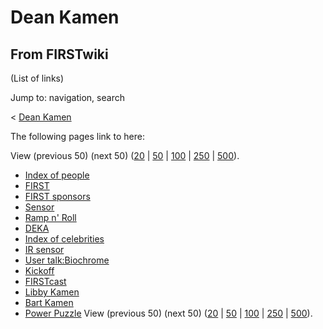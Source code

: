 # Dean Kamen

## From FIRSTwiki

(List of links)

Jump to: navigation, search

< [Dean Kamen](/index.php?title=Dean_Kamen&redirect=no "Dean Kamen")

The following pages link to here:

View (previous 50) (next 50) ([20](/index.php?title=Special:Whatlinkshere/Dean_Kamen&limit=20&from=0 "Special:Whatlinkshere/Dean Kamen") | [50](/index.php?title=Special:Whatlinkshere/Dean_Kamen&limit=50&from=0 "Special:Whatlinkshere/Dean Kamen") | [100](/index.php?title=Special:Whatlinkshere/Dean_Kamen&limit=100&from=0 "Special:Whatlinkshere/Dean Kamen") | [250](/index.php?title=Special:Whatlinkshere/Dean_Kamen&limit=250&from=0 "Special:Whatlinkshere/Dean Kamen") | [500](/index.php?title=Special:Whatlinkshere/Dean_Kamen&limit=500&from=0 "Special:Whatlinkshere/Dean Kamen")).

- [Index of people](Index_of_people "Index of people")
- [FIRST](first)
- [FIRST sponsors](FIRST_sponsors "FIRST sponsors")
- [Sensor](sensor)
- [Ramp n' Roll](Ramp_n%27_Roll "Ramp n' Roll")
- [DEKA](DEKA "DEKA")
- [Index of celebrities](Index_of_celebrities "Index of celebrities")
- [IR sensor](IR_sensor "IR sensor")
- [User talk:Biochrome](User_talk:Biochrome "User talk:Biochrome")
- [Kickoff](Kickoff "Kickoff")
- [FIRSTcast](FIRSTcast "FIRSTcast")
- [Libby Kamen](Libby_Kamen "Libby Kamen")
- [Bart Kamen](Bart_Kamen "Bart Kamen")
- [Power Puzzle](Power_Puzzle "Power Puzzle") View (previous 50) (next 50) ([20](/index.php?title=Special:Whatlinkshere/Dean_Kamen&limit=20&from=0 "Special:Whatlinkshere/Dean Kamen") | [50](/index.php?title=Special:Whatlinkshere/Dean_Kamen&limit=50&from=0 "Special:Whatlinkshere/Dean Kamen") | [100](/index.php?title=Special:Whatlinkshere/Dean_Kamen&limit=100&from=0 "Special:Whatlinkshere/Dean Kamen") | [250](/index.php?title=Special:Whatlinkshere/Dean_Kamen&limit=250&from=0 "Special:Whatlinkshere/Dean Kamen") | [500](/index.php?title=Special:Whatlinkshere/Dean_Kamen&limit=500&from=0 "Special:Whatlinkshere/Dean Kamen")).
